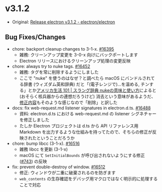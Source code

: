 # v3.1.2

* Original: [Release electron v3.1.2 - electron/electron](https://github.com/electron/electron/releases/tag/v3.1.2)

## Bug Fixes/Changes

* chore: backport cleanup changes to 3-1-x. [#16395](https://github.com/electron/electron/pull/16395)
  * 雑務: クリーンアップ変更を 3-0-x 向けにバックポートします
  * Electron リリースにおけるクリーンアップ処理の変更反映
* chore: always try to nuke tags. [#16452](https://github.com/electron/electron/pull/16452)
  * 雑務: タグを常に削除するようにしました
  * ここで "nuke" を使うのはなぜ？と調べたら macOS にバンドルされてる辞書 (ウィズダム英和辞典) だと「(電子レンジで)…を温める, チンする」とか[アメリカ生活 101 | スラング辞典 nukeの意味と使い方](http://xn--qckr8lpb6580ao63e.xn--ccks5nkbz150dj5j.net/slang_n/nuke.html)によると (おそらく核兵器からの連想だろうけど) 消去という意味があるようだ、[修正内容](https://github.com/electron/electron/pull/16451/files)もそのような感じなので「削除」と訳した
* docs: fix web-request.md listener signatures in electron.d.ts. [#16488](https://github.com/electron/electron/pull/16488)
  * 資料: electron.d.ts における web-request.md の listener シグネチャーを修正しました
  * たしか Electron プロジェクトは d.ts から API リファレンス用 Markdown を出力するような仕組みを持ってたので、そちらの修正が反映されたということだろうか
* chore: bump libcc (3-1-x). [#16516](https://github.com/electron/electron/pull/16516)
  * 雑務 libcc を更新 (3-1-x)
  * macOS にて `SetInitialBounds` が呼び出されないようにする修正 ([#743](https://github.com/electron/libchromiumcontent/pull/743)) の反映
* fix: prevent double-destroy of window. [#16512](https://github.com/electron/electron/pull/16512)
  * 修正: ウィンドウが二重に破棄されるのを防ぎます
  * `web_contents` の生存確認をデバッグ用マクロではなく明示的に処理することで対応
